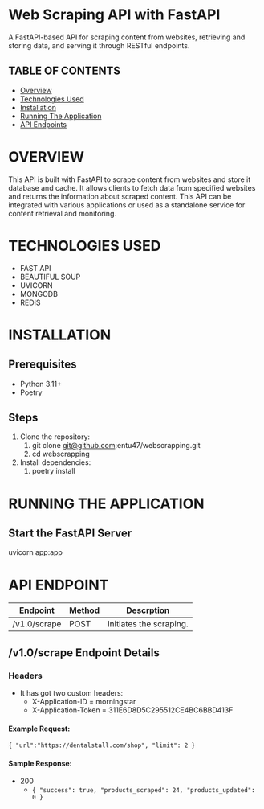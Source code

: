 # **Web Scraping API with FastAPI**
A FastAPI-based API for scraping content from websites, retrieving and storing data, and serving it through RESTful endpoints.

## **TABLE OF CONTENTS**
* [Overview](#overview)
* [Technologies Used](#technologies-used)
* [Installation](#installation)
* [Running The Application](#running-the-application)
* [API Endpoints](#api-endpoint)

# **OVERVIEW**
This API is built with FastAPI to scrape content from websites and store it database and cache. It allows clients to fetch data from specified websites and returns the information about scraped content. This API can be integrated with various applications or used as a standalone service for content retrieval and monitoring.

# **TECHNOLOGIES USED**
* FAST API
* BEAUTIFUL SOUP
* UVICORN
* MONGODB
* REDIS

# **INSTALLATION**

## **Prerequisites**

* Python 3.11+
* Poetry

## **Steps**

1. Clone the repository:
   1. git clone git@github.com:entu47/webscrapping.git
   2. cd webscrapping
2. Install dependencies:
   1. poetry install


# **RUNNING THE APPLICATION**
## **Start the FastAPI Server**
uvicorn app:app

# **API ENDPOINT**

| Endpoint     | Method | Descrption              |
|--------------|--------|-------------------------|
| /v1.0/scrape | POST   | Initiates the scraping. |

## /v1.0/scrape Endpoint Details
### **Headers**
* It has got two custom headers:
  * X-Application-ID = morningstar
  * X-Application-Token = 311E6D8D5C295512CE4BC6BBD413F

#### Example Request:

`{
    "url":"https://dentalstall.com/shop",
    "limit": 2
}`
#### Sample Response:
* 200
   * `{
        "success": true,
        "products_scraped": 24,
        "products_updated": 0
    }`
   
